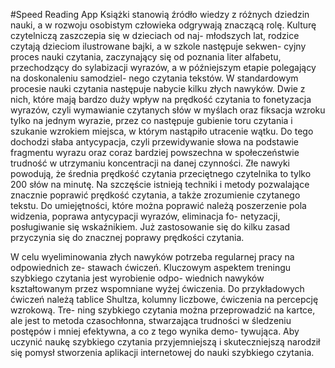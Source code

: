 #Speed Reading App
Książki stanowią źródło wiedzy z różnych dziedzin nauki, a w rozwoju osobistym
człowieka odgrywają znaczącą rolę. Kulturę czytelniczą zaszczepia się w dzieciach od naj-
młodszych lat, rodzice czytają dzieciom ilustrowane bajki, a w szkole następuje sekwen-
cyjny proces nauki czytania, zaczynający się od poznania liter alfabetu, przechodzący
do sylabizacji wyrazów, a w późniejszym etapie polegający na doskonaleniu samodziel-
nego czytania tekstów. W standardowym procesie nauki czytania następuje nabycie kilku
złych nawyków. Dwie z nich, które mają bardzo duży wpływ na prędkość czytania to
fonetyzacja wyrazów, czyli wymawianie czytanych słów w myślach oraz fiksacja wzroku
tylko na jednym wyrazie, przez co następuje gubienie toru czytania i szukanie wzrokiem
miejsca, w którym nastąpiło utracenie wątku. Do tego dochodzi słaba antycypacja, czyli
przewidywanie słowa na podstawie fragmentu wyrazu oraz coraz bardziej powszechna w
społeczeństwie trudność w utrzymaniu koncentracji na danej czynności.
Złe nawyki powodują, że średnia prędkość czytania przeciętnego czytelnika to tylko
200 słów na minutę. Na szczęście istnieją techniki i metody pozwalające znacznie poprawić
prędkość czytania, a także zrozumienie czytanego tekstu. Do umiejętności, które można
poprawić należą poszerzenie pola widzenia, poprawa antycypacji wyrazów, eliminacja fo-
netyzacji, posługiwanie się wskaźnikiem. Już zastosowanie się do kilku zasad przyczynia
się do znacznej poprawy prędkości czytania.

W celu wyeliminowania złych nawyków potrzeba regularnej pracy na odpowiednich ze-
stawach ćwiczeń. Kluczowym aspektem treningu szybkiego czytania jest wyrobienie odpo-
wiednich nawyków kształtowanym przez wspomniane wyżej ćwiczenia. Do przykładowych
ćwiczeń należą tablice Shultza, kolumny liczbowe, ćwiczenia na percepcję wzrokową. Tre-
ning szybkiego czytania można przeprowadzić na kartce, ale jest to metoda czasochłonna,
stwarzająca trudności w śledzeniu postępów i mniej efektywna, a co z tego wynika demo-
tywująca. Aby uczynić naukę szybkiego czytania przyjemniejszą i skuteczniejszą narodził
się pomysł stworzenia aplikacji internetowej do nauki szybkiego czytania.
